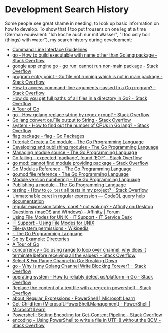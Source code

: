# Development Search History

Some people see great shame in needing, to look up basic information on how to
develop.
To show that I too put trousers on one leg at a time (German equivalent: "Ich
koche auch nur mit Wasser", "I too only boil (things) with water"), my search
history during development:

- [Command Line Interface Guidelines](https://clig.dev/)
- [go - How to build executable with name other than Golang package - Stack Overflow](https://stackoverflow.com/questions/42706246)
- [google app engine go - go run: cannot run non-main package - Stack Overflow](https://stackoverflow.com/questions/23870801)
- [program entry point - Go file not running which is not in main package - Stack Overflow](https://stackoverflow.com/questions/72045950)
- [How to access command-line arguments passed to a Go program? - Stack Overflow](https://stackoverflow.com/questions/2707434)
- [How do you get full paths of all files in a directory in Go? - Stack Overflow](https://stackoverflow.com/questions/45941821)
- [A Tour of Go](https://go.dev/tour/concurrency/2)
- [go - How golang replace string by regex group? - Stack Overflow](https://stackoverflow.com/questions/43586091)
- [Go lang convert os.File output to String - Stack Overflow](https://stackoverflow.com/questions/48596338)
- [system - How to find out the number of CPUs in Go lang? - Stack Overflow](https://stackoverflow.com/questions/24073697)
- [flag package - flag - Go Packages](https://pkg.go.dev/flag)
- [Tutorial: Create a Go module - The Go Programming Language](https://go.dev/doc/tutorial/create-module)
- [Developing and publishing modules - The Go Programming Language](https://go.dev/doc/modules/developing)
- [Managing module source - The Go Programming Language](https://go.dev/doc/modules/managing-source)
- [Go failing - expected 'package', found 'EOF' - Stack Overflow](https://stackoverflow.com/questions/31110191)
- [go mod: cannot find module providing package - Stack Overflow](https://stackoverflow.com/questions/55631569)
- [Go Modules Reference - The Go Programming Language](https://go.dev/ref/mod)
- [go.mod file reference - The Go Programming Language](https://go.dev/doc/modules/gomod-ref)
- [Module version numbering - The Go Programming Language](https://go.dev/doc/modules/version-numbers)
- [Publishing a module - The Go Programming Language](https://go.dev/doc/modules/publishing)
- [testing - How to `go test` all tests in my project? - Stack Overflow](https://stackoverflow.com/questions/16353016)
- [Unmatchable caret in regular expression — CodeQL query help documentation](https://codeql.github.com/codeql-query-help/python/py-regex-unmatchable-caret/)
- [regular expression tables, caret ^ not woking? - Affinity on Desktop Questions (macOS and Windows) - Affinity | Forum](https://forum.affinity.serif.com/index.php?/topic/202156-regular-expression-tables-caret-not-woking/)
- [Using File Modes for UNIX - IT Support - IT Service Desk](https://itsupport.umd.edu/itsupport/?id=kb_article_view&sysparm_article=KB0010307)
- [IT Support - Using File Modes for UNIX](https://itsupport.umd.edu/itsupport?id=kb_article_view&sysparm_article=KB0010307)
- [File-system permissions - Wikipedia](https://en.wikipedia.org/wiki/File-system_permissions)
- [- The Go Programming Language](https://go.dev/src/os/types.go?s=2650:2683)
- [Go by Example: Directories](https://gobyexample.com/directories)
- [A Tour of Go](https://go.dev/tour/concurrency/4)
- [concurrency - Go using range to loop over channel, why does it terminate before receiving all the values? - Stack Overflow](https://stackoverflow.com/questions/77941270)
- [Select & For Range Channel in Go: Breaking Down](https://blog.devtrovert.com/p/select-and-for-range-channel-i-bet)
- [go - Why is my Golang Channel Write Blocking Forever? - Stack Overflow](https://stackoverflow.com/questions/37439776)
- [operating system - How to reliably detect os/platform in Go - Stack Overflow](https://stackoverflow.com/questions/19847594)
- [Replace the content of a textfile with a regex in powershell - Stack Overflow](https://stackoverflow.com/questions/16250258)
- [about_Regular_Expressions - PowerShell | Microsoft Learn](https://learn.microsoft.com/en-us/powershell/module/microsoft.powershell.core/about/about_regular_expressions)
- [Get-ChildItem (Microsoft.PowerShell.Management) - PowerShell | Microsoft Learn](https://learn.microsoft.com/en-us/powershell/module/microsoft.powershell.management/get-childitem)
- [Powershell: Setting Encoding for Get-Content Pipeline - Stack Overflow](https://stackoverflow.com/questions/76482)
- [encoding - Using PowerShell to write a file in UTF-8 without the BOM - Stack Overflow](https://stackoverflow.com/questions/5596982)
